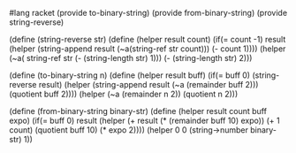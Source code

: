 #lang racket
(provide to-binary-string)
(provide from-binary-string)
(provide string-reverse)

(define (string-reverse str)
  (define (helper result count)
    (if(= count -1) result
       (helper (string-append result (~a(string-ref str count))) (- count 1))))
  (helper (~a( string-ref str (- (string-length str) 1))) (- (string-length str) 2)))


(define (to-binary-string n)
  (define (helper result buff)
    (if(= buff 0) (string-reverse result)
       (helper (string-append result (~a (remainder buff 2))) (quotient buff 2))))
  (helper (~a (remainder n 2)) (quotient n 2)))

(define (from-binary-string binary-str)
  (define (helper result count buff expo)
    (if(= buff 0) result
       (helper (+  result (* (remainder buff 10) expo)) (+ 1 count) (quotient buff 10) (* expo 2))))
  (helper 0 0 (string->number binary-str) 1))
    
